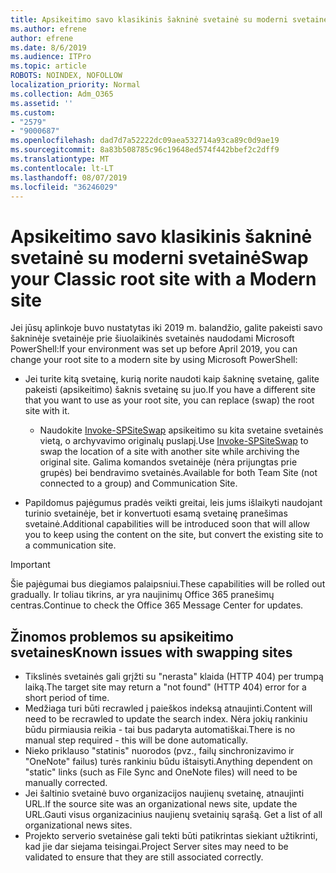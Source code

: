 ```yaml
---
title: Apsikeitimo savo klasikinis šakninė svetainė su moderni svetainė
ms.author: efrene
author: efrene
ms.date: 8/6/2019
ms.audience: ITPro
ms.topic: article
ROBOTS: NOINDEX, NOFOLLOW
localization_priority: Normal
ms.collection: Adm_O365
ms.assetid: ''
ms.custom:
- "2579"
- "9000687"
ms.openlocfilehash: dad7d7a52222dc09aea532714a93ca89c0d9ae19
ms.sourcegitcommit: 8a83b508785c96c19648ed574f442bbef2c2dff9
ms.translationtype: MT
ms.contentlocale: lt-LT
ms.lasthandoff: 08/07/2019
ms.locfileid: "36246029"
---
```

# <a name="swap-your-classic-root-site-with-a-modern-site"></a><span data-ttu-id="85c3f-102">Apsikeitimo savo klasikinis šakninė svetainė su moderni svetainė</span><span class="sxs-lookup"><span data-stu-id="85c3f-102">Swap your Classic root site with a Modern site</span></span>

<span data-ttu-id="85c3f-103">Jei jūsų aplinkoje buvo nustatytas iki 2019 m. balandžio, galite pakeisti savo šakninėje svetainėje prie šiuolaikinės svetainės naudodami Microsoft PowerShell:</span><span class="sxs-lookup"><span data-stu-id="85c3f-103">If your environment was set up before April 2019, you can change your root site to a modern site by using Microsoft PowerShell:</span></span>

- <span data-ttu-id="85c3f-104">Jei turite kitą svetainę, kurią norite naudoti kaip šakninę svetainę, galite pakeisti (apsikeitimo) šaknis svetainę su juo.</span><span class="sxs-lookup"><span data-stu-id="85c3f-104">If you have a different site that you want to use as your root site, you can replace (swap) the root site with it.</span></span> 
    - <span data-ttu-id="85c3f-105">Naudokite [Invoke-SPSiteSwap](https://docs.microsoft.com/powershell/module/sharepoint-online/invoke-spositeswap?view=sharepoint-ps) apsikeitimo su kita svetaine svetainės vietą, o archyvavimo originalų puslapį.</span><span class="sxs-lookup"><span data-stu-id="85c3f-105">Use [Invoke-SPSiteSwap](https://docs.microsoft.com/powershell/module/sharepoint-online/invoke-spositeswap?view=sharepoint-ps) to swap the location of a site with another site while archiving the original site.</span></span> <span data-ttu-id="85c3f-106">Galima komandos svetainėje (nėra prijungtas prie grupės) bei bendravimo svetainės.</span><span class="sxs-lookup"><span data-stu-id="85c3f-106">Available for both Team Site (not connected to a group) and Communication Site.</span></span> 

- <span data-ttu-id="85c3f-107">Papildomus pajėgumus pradės veikti greitai, leis jums išlaikyti naudojant turinio svetainėje, bet ir konvertuoti esamą svetainę pranešimas svetainė.</span><span class="sxs-lookup"><span data-stu-id="85c3f-107">Additional capabilities will be introduced soon that will allow you to keep using the content on the site, but convert the existing site to a communication site.</span></span> 
>[!Important]
><span data-ttu-id="85c3f-108">Šie pajėgumai bus diegiamos palaipsniui.</span><span class="sxs-lookup"><span data-stu-id="85c3f-108">These capabilities will be rolled out gradually.</span></span> <span data-ttu-id="85c3f-109">Ir toliau tikrins, ar yra naujinimų Office 365 pranešimų centras.</span><span class="sxs-lookup"><span data-stu-id="85c3f-109">Continue to check the Office 365 Message Center for updates.</span></span> 

## <a name="known-issues-with-swapping-sites"></a><span data-ttu-id="85c3f-110">Žinomos problemos su apsikeitimo svetaines</span><span class="sxs-lookup"><span data-stu-id="85c3f-110">Known issues with swapping sites</span></span>

- <span data-ttu-id="85c3f-111">Tikslinės svetainės gali grįžti su "nerasta" klaida (HTTP 404) per trumpą laiką.</span><span class="sxs-lookup"><span data-stu-id="85c3f-111">The target site may return a "not found" (HTTP 404) error for a short period of time.</span></span>
- <span data-ttu-id="85c3f-112">Medžiaga turi būti recrawled į paieškos indeksą atnaujinti.</span><span class="sxs-lookup"><span data-stu-id="85c3f-112">Content will need to be recrawled to update the search index.</span></span> <span data-ttu-id="85c3f-113">Nėra jokių rankiniu būdu pirmiausia reikia - tai bus padaryta automatiškai.</span><span class="sxs-lookup"><span data-stu-id="85c3f-113">There is no manual step required - this will be done automatically.</span></span>
- <span data-ttu-id="85c3f-114">Nieko priklauso "statinis" nuorodos (pvz., failų sinchronizavimo ir "OneNote" failus) turės rankiniu būdu ištaisyti.</span><span class="sxs-lookup"><span data-stu-id="85c3f-114">Anything dependent on "static" links (such as File Sync and OneNote files) will need to be manually corrected.</span></span>
- <span data-ttu-id="85c3f-115">Jei šaltinio svetainė buvo organizacijos naujienų svetainę, atnaujinti URL.</span><span class="sxs-lookup"><span data-stu-id="85c3f-115">If the source site was an organizational news site, update the URL.</span></span><span data-ttu-id="85c3f-116">Gauti visus organizacinius naujienų svetainių sąrašą.</span><span class="sxs-lookup"><span data-stu-id="85c3f-116"> Get a list of all organizational news sites.</span></span>
- <span data-ttu-id="85c3f-117">Projekto serverio svetainėse gali tekti būti patikrintas siekiant užtikrinti, kad jie dar siejama teisingai.</span><span class="sxs-lookup"><span data-stu-id="85c3f-117">Project Server sites may need to be validated to ensure that they are still associated correctly.</span></span>





